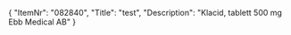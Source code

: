 {
  "ItemNr": "082840",
  "Title": "test",
  "Description": "Klacid, tablett 500 mg Ebb Medical AB"
}